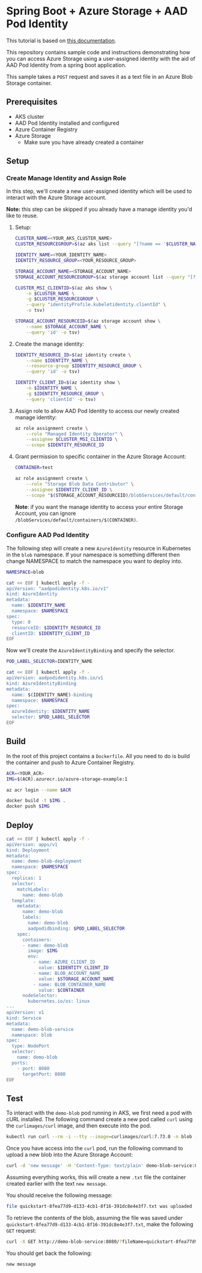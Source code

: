 # Spring Boot + Azure Storage + AAD Pod Identity

This tutorial is based on [this documentation](https://docs.microsoft.com/en-us/azure/developer/java/spring-framework/configure-spring-boot-starter-java-app-with-azure-storage).

This repository contains sample code and instructions demonstrating how you can access Azure Storage using a user-assigned identity with the aid of AAD Pod Identity from a spring boot application.

This sample takes a `POST` request and saves it as a text file in an Azure Blob Storage container.

## Prerequisites

* AKS cluster
* AAD Pod Identity installed and configured
* Azure Container Registry
* Azure Storage
    * Make sure you have already created a container

## Setup

### Create Manage Identity and Assign Role

In this step, we'll create a new user-assigned identity which will be used to interact with the Azure Storage account.

**Note:** this step can be skipped if you already have a manage identity you'd like to reuse.

1. Setup:

    ```sh
    CLUSTER_NAME=<YOUR_AKS_CLUSTER_NAME>
    CLUSTER_RESOURCEGROUP=$(az aks list --query "[?name == '$CLUSTER_NAME'].resourceGroup" -o tsv)

    IDENTITY_NAME=<YOUR_IDENTITY_NAME>
    IDENTITY_RESOURCE_GROUP=<YOUR_RESOURCE_GROUP>

    STORAGE_ACCOUNT_NAME=<STORAGE_ACCOUNT_NAME>
    STORAGE_ACCOUNT_RESOURCEGROUP=$(az storage account list --query "[?name == '$STORAGE_ACCOUNT_NAME'].resourceGroup" -o tsv)

    CLUSTER_MSI_CLIENTID=$(az aks show \
        -n $CLUSTER_NAME \
        -g $CLUSTER_RESOURCEGROUP \
        --query "identityProfile.kubeletidentity.clientId" \
        -o tsv)

    STORAGE_ACCOUNT_RESOURCEID=$(az storage account show \
        --name $STORAGE_ACCOUNT_NAME \
        --query 'id' -o tsv)
    ```

2. Create the manage identity:

    ```sh
    IDENTITY_RESOURCE_ID=$(az identity create \
        --name $IDENTITY_NAME \
        --resource-group $IDENTITY_RESOURCE_GROUP \
        --query 'id' -o tsv)

    IDENTITY_CLIENT_ID=$(az identity show \
        -n $IDENTITY_NAME \
        -g $IDENTITY_RESOURCE_GROUP \
        --query 'clientId' -o tsv)
    ```

3. Assign role to allow AAD Pod Identity to access our newly created manage identity:

    ```sh
    az role assignment create \
        --role "Managed Identity Operator" \
        --assignee $CLUSTER_MSI_CLIENTID \
        --scope $IDENTITY_RESOURCE_ID
    ```

4. Grant permission to specific container in the Azure Storage Account:

    ```sh
    CONTAINER=test

    az role assignment create \
        --role "Storage Blob Data Contributor" \
        --assignee $IDENTITY_CLIENT_ID \
        --scope "$(STORAGE_ACCOUNT_RESOURCEID)/blobServices/default/containers/$(CONTAINER)"
    ```

    **Note**: if you want the manage identity to access your entire Storage Account, you can ignore `/blobServices/default/containers/$(CONTAINER)`.

### Configure AAD Pod Identity

The following step will create a new `AzureIdentity` resource in Kubernetes in the `blob` namespace. If your namespace is something different then change NAMESPACE to match the namespace you want to deploy into.

```sh
NAMESPACE=blob

cat << EOF | kubectl apply -f -
apiVersion: "aadpodidentity.k8s.io/v1"
kind: AzureIdentity
metadata:
  name: $IDENTITY_NAME
  namespace: $NAMESPACE
spec:
  type: 0
  resourceID: $IDENTITY_RESOURCE_ID
  clientID: $IDENTITY_CLIENT_ID
EOF
```

Now we'll create the `AzureIdentityBinding` and specify the selector.

```sh
POD_LABEL_SELECTOR=IDENTITY_NAME

cat << EOF | kubectl apply -f -
apiVersion: aadpodidentity.k8s.io/v1
kind: AzureIdentityBinding
metadata:
  name: $(IDENTITY_NAME)-binding
  namespace: $NAMESPACE
spec: 
  azureIdentity: $IDENTITY_NAME
  selector: $POD_LABEL_SELECTOR
EOF
```

## Build

In the root of this project contains a `Dockerfile`. All you need to do is build the container and push to Azure Container Registry.

```sh
ACR=<YOUR_ACR>
IMG=$(ACR).azurecr.io/azure-storage-example:1

az acr login --name $ACR

docker build -t $IMG .
docker push $IMG
```

## Deploy

```sh
cat << EOF | kubectl apply -f -
apiVersion: apps/v1
kind: Deployment
metadata:
  name: demo-blob-deployment
  namespace: $NAMESPACE
spec:
  replicas: 1
  selector:
    matchLabels:
      name: demo-blob
  template:
    metadata: 
      name: demo-blob
      labels:
        name: demo-blob
        aadpodidbinding: $POD_LABEL_SELECTOR
    spec:
      containers:
      - name: demo-blob
        image: $IMG
        env:
          - name: AZURE_CLIENT_ID
            value: $IDENTITY_CLIENT_ID
          - name: BLOB_ACCOUNT_NAME
            value: $STORAGE_ACCOUNT_NAME
          - name: BLOB_CONTAINER_NAME
            value: $CONTAINER
      nodeSelector:
        kubernetes.io/os: linux
---
apiVersion: v1
kind: Service
metadata:
  name: demo-blob-service
  namespace: blob
spec:
  type: NodePort
  selector:
    name: demo-blob
  ports:
    - port: 8080
      targetPort: 8080
EOF
```
## Test

To interact with the `demo-blob` pod running in AKS, we first need a pod with cURL installed. The following command create a new pod called `curl` using the `curlimages/curl` image, and then execute into the pod.

```sh
kubectl run curl --rm -i --tty --image=curlimages/curl:7.73.0 -n blob -- sh
```

Once you have access into the `curl` pod, run the following command to upload a new blob into the Azure Storage Account:

```sh
curl -d 'new message' -H 'Content-Type: text/plain' demo-blob-service:8080/
```

Assuming everything works, this will create a new `.txt` file the container created earlier with the text `new message`.

You should receive the following message:

```sh
file quickstart-8fea77d9-d133-4cb1-8f16-391dc8e4e3f7.txt was uploaded
```

To retrieve the contents of the blob, assuming the file was saved under `quickstart-8fea77d9-d133-4cb1-8f16-391dc8e4e3f7.txt`, make the following `GET` request:

```sh
curl -X GET http://demo-blob-service:8080/?fileName=quickstart-8fea77d9-d133-4cb1-8f16-391dc8e4e3f7.txt
```

You should get back the following:

```sh
new message
```
